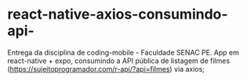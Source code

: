 # react-native-axios-consumindo-api-
Entrega da disciplina de coding-mobile - Faculdade SENAC PE. App em react-native + expo, consumindo a API pública de listagem de filmes (https://sujeitoprogramador.com/r-api/?api=filmes)  via axios;
